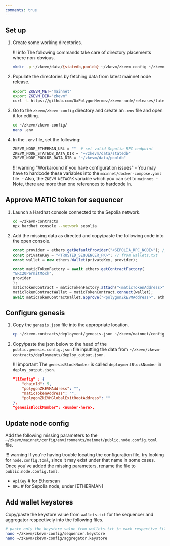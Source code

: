 ```yaml
---
comments: true
---
```


## Set up

1. Create some working directories.

    !!! info
        The following commands take care of directory placements where non-obvious.

    ```sh
    mkdir -p ~/zkevm/data/{statedb,pooldb} ~/zkevm/zkevm-config ~/zkevm/zkevm-node
    ```

2. Populate the directories by fetching data from latest mainnet node release.

    ```sh
    export ZKEVM_NET="mainnet"
    export ZKEVM_DIR="zkevm"
    curl -L https://github.com/0xPolygonHermez/zkevm-node/releases/latest/download/$ZKEVM_NET.zip > $ZKEVM_NET.zip && unzip -o $ZKEVM_NET.zip -d $ZKEVM_DIR && rm $ZKEVM_NET.zip
    ```

3. Go to the `zkevm/zkevm-config` directory and create an `.env` file and open it for editing.

    ```sh
    cd ~/zkevm/zkevm-config/
    nano .env
    ```

4. In the `.env` file, set the following:

    ```sh
    ZKEVM_NODE_ETHERMAN_URL = ""  # set valid Sepolia RPC endpoint
    ZKEVM_NODE_STATEDB_DATA_DIR = "~/zkevm/data/statedb"
    ZKEVM_NODE_POOLDB_DATA_DIR = "~/zkevm/data/pooldb"
    ```

    !!! warning "Workaround if you have configuration issues"
        - You may have to hardcode these variables into the `mainnet/docker-compose.yaml` file.
        - Also, the `ZKEVM_NETWORK` variable which you can set to `mainnet`.
        - Note, there are more than one references to hardcode in.

## Approve MATIC token for sequencer

1. Launch a Hardhat console connected to the Sepolia network.

    ```sh
    cd ~/zkevm-contracts
    npx hardhat console --network sepolia
    ```

2. Add the missing data as directed and copy/paste the following code into the open console.

    ```js
    const provider = ethers.getDefaultProvider("<SEPOLIA_RPC_NODE>"); // set Sepolia RPC node
    const privateKey = "<TRUSTED_SEQUENCER_PK>"; // from wallets.txt 
    const wallet = new ethers.Wallet(privateKey, provider);

    const maticTokenFactory = await ethers.getContractFactory(
    "ERC20PermitMock",
    provider
    );
    maticTokenContract = maticTokenFactory.attach("<maticTokenAddress>"); // from ~/zkevm-contracts/deployments/deploy_output.json 
    maticTokenContractWallet = maticTokenContract.connect(wallet);
    await maticTokenContractWallet.approve("<polygonZkEVMAddress>", ethers.utils.parseEther("100.0")); // from ~/zkevm-contracts/deployments/deploy_output.json 
    ```

## Configure genesis

1. Copy the `genesis.json` file into the appropriate location.

    ```sh
    cp ~/zkevm-contracts/deployment/genesis.json ~/zkevm/mainnet/config/environments/mainnet/public.genesis.config.json
    ```

2. Copy/paste the json below to the head of the `public.genesis.config.json` file inputting the data from `~/zkevm/zkevm-contracts/deployments/deploy_output.json`. 

    !!! important
        The `genesisBlockNumber` is called `deploymentBlockNumber` in `deploy_output.json`.

    ```json
    "l1Config" : {
        "chainId": 5,
        "polygonZkEVMAddress": "", 
        "maticTokenAddress": "", 
        "polygonZkEVMGlobalExitRootAddress": ""  
    },
    "genesisBlockNumber": <number-here>,  
    ```

## Update node config

Add the following missing parameters to the `~/zkevm/mainnet/config/environments/mainnet/public.node.config.toml` file.

!!! warning
    If you're having trouble locating the configuration file, try looking for `node.config.toml`, since it may exist under that name in some cases. Once you've added the missing parameters, rename the file to `public.node.config.toml`.

- `ApiKey`  # for Etherscan
- `URL`     # for Sepolia node, under [ETHERMAN]

## Add wallet keystores

Copy/paste the keystore value from `wallets.txt` for the sequencer and aggregator respectively into the following files.

```sh
# paste only the keystore value from wallets.txt in each respective file
nano ~/zkevm/zkevm-config/sequencer.keystore
nano ~/zkevm/zkevm-config/aggregator.keystore
```
